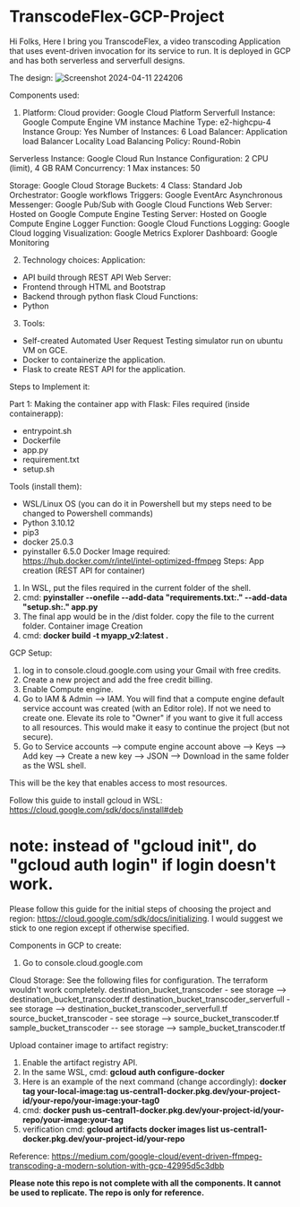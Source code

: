 # TranscodeFlex-GCP-Project

Hi Folks, 
Here I bring you TranscodeFlex, a video transcoding Application that uses event-driven invocation for its service to run. It is deployed in GCP and has both serverless and serverfull designs.

The design:
![Screenshot 2024-04-11 224206](https://github.com/jerilkbestin/TranscodeFlex-GCP-Project-/assets/38150358/9ab143d7-0a1f-487b-8977-c262046a79f6)

Components used:

1.	Platform:
Cloud provider: Google Cloud Platform
Serverfull Instance: Google Compute Engine VM instance
	Machine Type: e2-highcpu-4
	Instance Group: Yes
	Number of Instances: 6
	Load Balancer: Application load Balancer
	Locality Load Balancing Policy: Round-Robin

Serverless Instance: Google Cloud Run
	Instance Configuration: 2 CPU (limit), 4 GB RAM
	Concurrency: 1
	Max instances: 50

Storage: Google Cloud Storage
	Buckets: 4
	Class: Standard
Job Orchestrator: Google workflows
Triggers: Google EventArc
Asynchronous Messenger: Google Pub/Sub with Google Cloud Functions
Web Server: Hosted on Google Compute Engine
Testing Server: Hosted on Google Compute Engine
Logger Function: Google Cloud Functions
Logging: Google Cloud logging
Visualization: Google Metrics Explorer
Dashboard: Google Monitoring

2.	Technology choices:
Application:
-	API build through REST API
Web Server:
-	Frontend through HTML and Bootstrap
-	Backend through python flask
Cloud Functions:
-	Python

3.	Tools:
-	Self-created Automated User Request Testing simulator run on ubuntu VM on GCE.
-	Docker to containerize the application.
-	Flask to create REST API for the application.

Steps to Implement it:

Part 1: Making the container app with Flask:
Files required (inside containerapp):
- entrypoint.sh
- Dockerfile
- app.py
- requirement.txt
- setup.sh

Tools (install them):
- WSL/Linux OS (you can do it in Powershell but my steps need to be changed to Powershell commands)
- Python 3.10.12
- pip3
- docker 25.0.3
- pyinstaller 6.5.0
Docker Image required: https://hub.docker.com/r/intel/intel-optimized-ffmpeg
Steps:
App creation (REST API for container)
1. In WSL, put the files required in the current folder of the shell.
2. cmd: **pyinstaller --onefile --add-data "requirements.txt:." --add-data "setup.sh:." app.py**
3. The final app would be in the /dist folder. copy the file to the current folder.
Container image Creation
1. cmd: **docker build -t myapp_v2:latest .**

GCP Setup:
1. log in to console.cloud.google.com using your Gmail with free credits.
2. Create a new project and add the free credit billing.
3. Enable Compute engine.
4. Go to IAM & Admin --> IAM. You will find that a compute engine default service account was created (with an Editor role). If not we need to create one. Elevate its role to "Owner" if you want to give it full access to all resources.
This would make it easy to continue the project (but not secure).
5. Go to Service accounts --> compute engine account above --> Keys --> Add key --> Create a new key --> JSON --> Download in the same folder as the WSL shell.

This will be the key that enables access to most resources.

Follow this guide to install gcloud in WSL: https://cloud.google.com/sdk/docs/install#deb
# note: instead of "gcloud init", do "gcloud auth login" if login doesn't work.

Please follow this guide for the initial steps of choosing the project and region: https://cloud.google.com/sdk/docs/initializing. I would suggest we stick to one region except if otherwise specified.

Components in GCP to create:
1. Go to console.cloud.google.com

Cloud Storage:
See the following files for configuration. The terraform wouldn't work completely.
destination_bucket_transcoder - see storage --> destination_bucket_transcoder.tf
destination_bucket_transcoder_serverfull - see storage --> destination_bucket_transcoder_serverfull.tf
source_bucket_transcoder - see storage --> source_bucket_transcoder.tf
sample_bucket_transcoder -- see storage --> sample_bucket_transcoder.tf

Upload container image to artifact registry:
1. Enable the artifact registry API.
2. In the same WSL, cmd: **gcloud auth configure-docker**
3. Here is an example of the next command (change accordingly): **docker tag your-local-image:tag us-central1-docker.pkg.dev/your-project-id/your-repo/your-image:your-tag0**
4. cmd: **docker push us-central1-docker.pkg.dev/your-project-id/your-repo/your-image:your-tag**
5. verification cmd: **gcloud artifacts docker images list us-central1-docker.pkg.dev/your-project-id/your-repo**










Reference: https://medium.com/google-cloud/event-driven-ffmpeg-transcoding-a-modern-solution-with-gcp-42995d5c3dbb 

**Please note this repo is not complete with all the components. It cannot be used to replicate. The repo is only for reference.**
